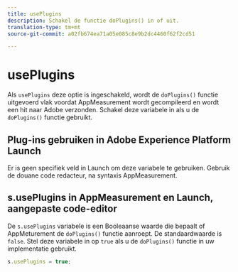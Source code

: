 ```yaml
---
title: usePlugins
description: Schakel de functie doPlugins() in of uit.
translation-type: tm+mt
source-git-commit: a02fb674ea71a05e085c8e9b2dc4460f62f2cd51

---
```



# usePlugins

Als `usePlugins` deze optie is ingeschakeld, wordt de `doPlugins()` functie uitgevoerd vlak voordat AppMeasurement wordt gecompileerd en wordt een hit naar Adobe verzonden. Schakel deze variabele in als u de `doPlugins()` functie gebruikt.

## Plug-ins gebruiken in Adobe Experience Platform Launch

Er is geen specifiek veld in Launch om deze variabele te gebruiken. Gebruik de douane code redacteur, na syntaxis AppMeasurement.

## s.usePlugins in AppMeasurement en Launch, aangepaste code-editor

De `s.usePlugins` variabele is een Booleaanse waarde die bepaalt of AppMeturement de `doPlugins()` functie aanroept. De standaardwaarde is `false`. Stel deze variabele in op `true` als u de `doPlugins()` functie in uw implementatie gebruikt.

```js
s.usePlugins = true;
```

